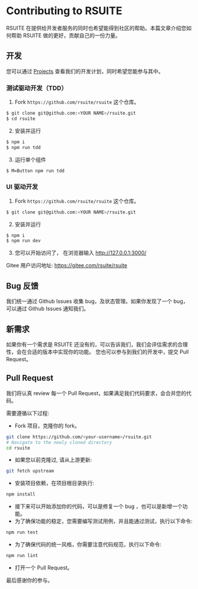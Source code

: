 # Contributing to RSUITE

RSUITE 在提供给开发者服务的同时也希望能得到社区的帮助。本篇文章介绍您如何帮助 RSUITE 做的更好，贡献自己的一份力量。

## 开发

您可以通过 [Projects](https://github.com/rsuite/rsuite/projects) 查看我们的开发计划，同时希望您能参与其中。

### 测试驱动开发（TDD）

1. Fork `https://github.com/rsuite/rsuite` 这个仓库。

```bash
$ git clone git@github.com:<YOUR NAME>/rsuite.git
$ cd rsuite
```

2. 安装并运行

```bash
$ npm i
$ npm run tdd
```

3. 运行单个组件

```bash
$ M=Button npm run tdd
```

### UI 驱动开发

1. Fork `https://github.com/rsuite/rsuite` 这个仓库。

```bash
$ git clone git@github.com:<YOUR NAME>/rsuite.git
```

2. 安装并运行

```bash
$ npm i
$ npm run dev
```

3. 您可以开始访问了， 在浏览器输入 http://127.0.0.1:3000/

Gitee 用户访问地址: https://gitee.com/rsuite/rsuite

## Bug 反馈

我们统一通过 Github Issues 收集 bug，及状态管理。如果你发现了一个 bug，可以通过 Github Issues 通知我们。

## 新需求

如果你有一个需求是 RSUITE 还没有的，可以告诉我们，我们会评估需求的合理性，会在合适的版本中实现你的功能。 您也可以参与到我们的开发中，提交 Pull Request。

## Pull Request

我们将认真 review 每一个 Pull Request，如果满足我们代码要求，会合并您的代码。

需要遵循以下过程:

- Fork 项目，克隆你的 fork。

```bash
git clone https://github.com/<your-username>/rsuite.git
# Navigate to the newly cloned directory
cd rsuite
```

- 如果您以前克隆过, 请从上游更新:

```bash
git fetch upstream
```

- 安装项目依赖，在项目根目录执行:

```bash
npm install
```

- 接下来可以开始添加你的代码，可以是修复一个 bug ，也可以是新增一个功能。
- 为了确保功能的稳定，您需要编写测试用例，并且能通过测试，执行以下命令:

```bash
npm run test
```

- 为了确保代码的统一风格，你需要注意代码规范，执行以下命令:

```bash
npm run lint
```

- 打开一个 Pull Request。

最后感谢你的参与。
